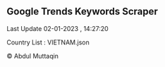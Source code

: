 

## Google Trends Keywords Scraper 
 
Last Update 02-01-2023 , 14:27:20

Country List :
VIETNAM.json



© Abdul Muttaqin 
